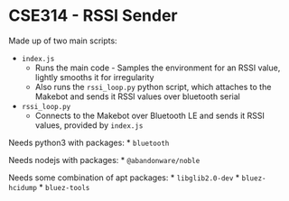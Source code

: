 # CSE314 - RSSI Sender

Made up of two main scripts:
* `index.js`
    * Runs the main code - Samples the environment for an RSSI value, lightly smooths it for irregularity
    * Also runs the `rssi_loop.py` python script, which attaches to the Makebot and sends it RSSI values over bluetooth serial
* `rssi_loop.py`
    * Connects to the Makebot over Bluetooth LE and sends it RSSI values, provided by `index.js`

Needs python3 with packages:
    * `bluetooth`

Needs nodejs with packages:
    * `@abandonware/noble`

Needs some combination of apt packages:
    * `libglib2.0-dev`
    * `bluez-hcidump`
    * `bluez-tools`